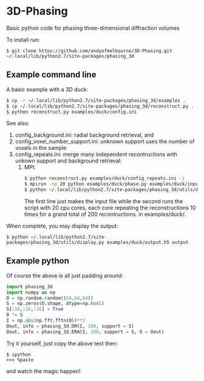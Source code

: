# 3D-Phasing
Basic python code for phasing three-dimensional diffraction volumes

To install run:
```
$ git clone https://github.com/andyofmelbourne/3D-Phasing.git ~/.local/lib/python2.7/site-packages/phasing_3d
```

## Example command line
A basic example with a 3D duck:
```bash
$ cp -r ~/.local/lib/python2.7/site-packages/phasing_3d/examples .
$ cp ~/.local/lib/python2.7/site-packages/phasing_3d/reconstruct.py .
$ python reconstruct.py examples/duck/config.ini
```

See also: 
1. config_background.ini: radial background retrieval, and 
2. config_voxel_number_support.ini: unknown support uses the number of voxels in the sample
3. config_repeats.ini: merge many independent recontructions with unkown support and background retrieval:
    1. MPI:
        ```bash
        $ python reconstruct.py examples/duck/config_repeats.ini -i
        $ mpirun -np 20 python examples/duck/phase.py examples/duck/input.h5
        $ python ~/.local/lib/python2.7/site-packages/phasing_3d/utils/display.py examples/duck/output.h5 output
        ```
        The first line just makes the input file while the second runs the script with 20 cpu cores, each core repeating the reconstructions 10 times for a grand total of 200 recontructions. 
in examples/duck/.

When complete, you may display the output:
```
$ python ~/.local/lib/python2.7/site-packages/phasing_3d/utils/display.py examples/duck/output.h5 output
```

## Example python 
Of course the above is all just padding around:
```python
import phasing_3d
import numpy as np
O = np.random.random((64,64,64))
S = np.zeros(O.shape, dtype=np.bool)
S[:16,:16,:16] = True
O *= S
I = np.abs(np.fft.fftn(O))**2
Oout, info = phasing_3d.DM(I, 100, support = S)
Oout, info = phasing_3d.ERA(I, 100, support = S, O = Oout)
```

Try it yourself, just copy the above text then:
```
$ ipython
>>> %paste
```
and watch the magic happen!
